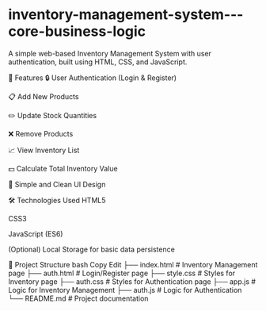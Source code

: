 # inventory-management-system---core-business-logic

A simple web-based Inventory Management System with user authentication, built using HTML, CSS, and JavaScript.

🚀 Features
🔒 User Authentication (Login & Register)

📋 Add New Products

✏️ Update Stock Quantities

❌ Remove Products

📈 View Inventory List

💵 Calculate Total Inventory Value

🎨 Simple and Clean UI Design

🛠️ Technologies Used
HTML5

CSS3

JavaScript (ES6)

(Optional) Local Storage for basic data persistence

📂 Project Structure
bash
Copy
Edit
├── index.html          # Inventory Management page
├── auth.html           # Login/Register page
├── style.css           # Styles for Inventory page
├── auth.css            # Styles for Authentication page
├── app.js              # Logic for Inventory Management
├── auth.js             # Logic for Authentication
└── README.md           # Project documentation
